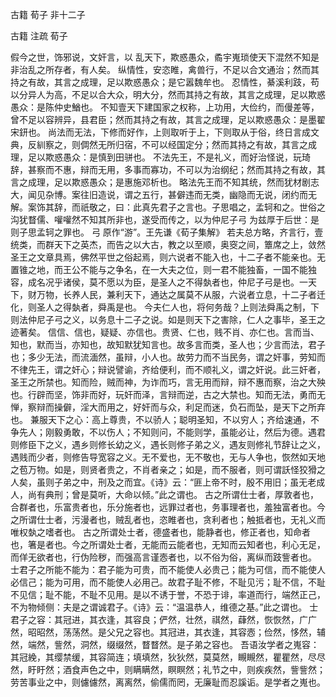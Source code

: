  
 古籍 荀子 非十二子 
 
 
 
 
 
 古籍 注疏 
 荀子 
 

假今之世，饰邪说，文奸言，以 乱天下，欺惑愚众，矞宇嵬琐使天下混然不知是非治乱之所存者，有人矣。
纵情性，安恣睢，禽兽行，不足以合文通治；然而其持之有故，其言之成理，足以欺惑愚众；是它嚣魏牟也。
忍情性，綦溪利跂，苟以分异人为高，不足以合大众，明大分，然而其持之有故，其言之成理，足以欺惑愚众：是陈仲史鰌也。
不知壹天下建国家之权称，上功用，大俭约，而僈差等，曾不足以容辨异，县君臣；然而其持之有故，其言之成理，足以欺惑愚众：是墨翟宋鈃也。
尚法而无法，下修而好作，上则取听于上，下则取从于俗，终日言成文典，反紃察之，则倜然无所归宿，不可以经国定分；然而其持之有故，其言之成理，足以欺惑愚众：是慎到田骈也。
不法先王，不是礼义，而好治怪说，玩琦辞，甚察而不惠，辩而无用，多事而寡功，不可以为治纲纪；然而其持之有故，其言之成理，足以欺惑愚众；是惠施邓析也。
略法先王而不知其统，然而犹材剧志大，闻见杂博。案往旧造说，谓之五行，甚僻违而无类，幽隐而无说，闭约而无解。案饰其辞，而祇敬之，曰：此真先君子之言也。子思唱之，孟轲和之。世俗之沟犹瞀儒、嚾嚾然不知其所非也，遂受而传之，以为仲尼子弓 为兹厚于后世：是则子思孟轲之罪也。 弓 原作“游”。王先谦《荀子集解》
若夫总方略，齐言行，壹统类，而群天下之英杰，而告之以大古，教之以至顺，奥窔之间，簟席之上，敛然圣王之文章具焉，佛然平世之俗起焉，则六说者不能入也，十二子者不能亲也。无置锥之地，而王公不能与之争名，在一大夫之位，则一君不能独畜，一国不能独容，成名况乎诸侯，莫不愿以为臣，是圣人之不得埶者也，仲尼子弓是也。一天下，财万物，长养人民，兼利天下，通达之属莫不从服，六说者立息，十二子者迁化，则圣人之得埶者，舜禹是也。
今夫仁人也，将何务哉？上则法舜禹之制，下则法仲尼子弓之义，以务息十二子之说。如是则天下之害除，仁人之事毕，圣王之迹著矣。
信信、信也，疑疑、亦信也。贵贤、仁也，贱不肖、亦仁也。言而当、知也，默而当，亦知也，故知默犹知言也。故多言而类，圣人也；少言而法，君子也；多少无法，而流湎然，虽辩，小人也。故劳力而不当民务，谓之奸事，劳知而不律先王，谓之奸心；辩说譬谕，齐给便利，而不顺礼义，谓之奸说。此三奸者，圣王之所禁也。知而险，贼而神，为诈而巧，言无用而辩，辩不惠而察，治之大殃也。行辟而坚，饰非而好，玩奸而泽，言辩而逆，古之大禁也。知而无法，勇而无惮，察辩而操僻，淫大而用之，好奸而与众，利足而迷，负石而坠，是天下之所弃也。
兼服天下之心：高上尊贵，不以骄人；聪明圣知，不以穷人；齐给速通，不争先人；刚毅勇敢，不以伤人；不知则问，不能则学，虽能必让，然后为德。遇君则修臣下之义，遇乡则修长幼之义，遇长则修子弟之义，遇友则修礼节辞让之义，遇贱而少者，则修告导宽容之义。无不爱也，无不敬也，无与人争也，恢然如天地之苞万物。如是，则贤者贵之，不肖者亲之；如是，而不服者，则可谓訞怪狡猾之人矣，虽则子弟之中，刑及之而宜。《诗》云：“匪上帝不时，殷不用旧；虽无老成人，尚有典刑；曾是莫听，大命以倾。”此之谓也。
古之所谓仕士者，厚敦者也，合群者也，乐富贵者也，乐分施者也，远罪过者也，务事理者也，羞独富者也。今之所谓仕士者，污漫者也，贼乱者也，恣睢者也，贪利者也；触抵者也，无礼义而唯权埶之嗜者也。
古之所谓处士者，德盛者也，能静者也，修正者也，知命者也，箸是者也。今之所谓处士者，无能而云能者也，无知而云知者也，利心无足，而佯无欲者也，行伪险秽，而强高言谨悫者也，以不俗为俗，离纵而跂訾者也。
士君子之所能不能为：君子能为可贵，而不能使人必贵己；能为可信，而不能使人必信己；能为可用，而不能使人必用己。故君子耻不修，不耻见污；耻不信，不耻不见信；耻不能，不耻不见用。是以不诱于誉，不恐于诽，率道而行，端然正己，不为物倾侧：夫是之谓诚君子。《诗》云：“温温恭人，维德之基。”此之谓也。
士君子之容：其冠进，其衣逢，其容良；俨然，壮然，祺然，蕼然，恢恢然，广广然，昭昭然，荡荡然。是父兄之容也。其冠进，其衣逢，其容悫；俭然，恀然，辅然，端然，訾然，洞然，缀缀然，瞀瞀然。是子弟之容也。
吾语汝学者之嵬容：其冠絻，其缨禁缓，其容简连；填填然，狄狄然，莫莫然，瞡瞡然，瞿瞿然，尽尽然，盱盱然；酒食声色之中，则瞒瞒然，瞑瞑然；礼节之中，则疾疾然，訾訾然；劳苦事业之中，则儢儢然，离离然，偷儒而罔，无廉耻而忍謑诟。是学者之嵬也。